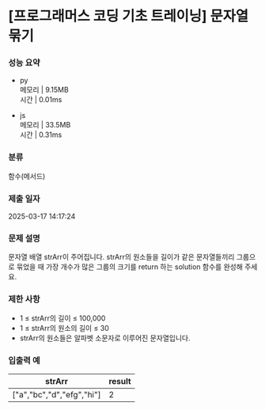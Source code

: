 # [프로그래머스 코딩 기초 트레이닝] 문자열 묶기

### 성능 요약

- py  
  메모리 | 9.15MB  
  시간 | 0.01ms

- js  
  메모리 | 33.5MB  
  시간 | 0.31ms

### 분류

함수(메서드)

### 제출 일자

2025-03-17 14:17:24

### 문제 설명

문자열 배열 strArr이 주어집니다. strArr의 원소들을 길이가 같은 문자열들끼리 그룹으로 묶었을 때 가장 개수가 많은 그룹의 크기를 return 하는 solution 함수를 완성해 주세요.

### 제한 사항

- 1 ≤ strArr의 길이 ≤ 100,000
- 1 ≤ strArr의 원소의 길이 ≤ 30
- strArr의 원소들은 알파벳 소문자로 이루어진 문자열입니다.

### 입출력 예

| strArr                    | result |
| ------------------------- | ------ |
| ["a","bc","d","efg","hi"] | 2      |
